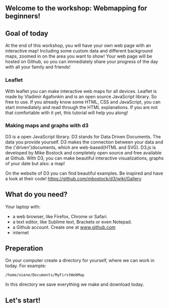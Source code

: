 ## Welcome to the workshop: Webmapping for beginners!

## Goal of today
At the end of this workshop, you will have your own web page with an interactive map! Including some custom data and different background maps, zoomed in on the area you want to show! Your web page will be hosted on Github, so you can immediately share your progress of the day with all your family and friends!



### Leaflet 
With leaflet you can make interactive web maps for all devices. Leaflet is made by Vladimir Agafonkin and is an open source JavaScript library. So free to use. If you already know some HTML, CSS and JavaScript, you can start immediately and read through the HTML explanations. If you are not that comfortable with it yet, this tutorial will help you along!

### Making maps and graphs with d3
D3 is a open JavaScript library. D3 stands for Data Driven Documents. The data you provide yourself. D3 makes the connection between your data and the ('driven')documents, which are web-based(HTML and SVG). D3.js is developed by Mike Bostock and completely open source and free available at Github. With D3, you can make beautiful interactive visualizations, graphs of your date but also: a map!

On the website of D3 you can find beautiful examples. Be inspired and have a look at their code! https://github.com/mbostock/d3/wiki/Gallery

## What do you need?

Your laptop with:

* a web browser, like Firefox, Chrome or Safari.
* a text editor, like Sublime text, Brackets or even Notepad.
* a Github account. Create one at www.github.com 
* internet


## Preperation

On your computer create a directory for yourself, where we can work in today. For example:

	/home/niene/Documents/MyFirstWebMap

In this directory we save everything we make and download today. 

## Let's start!